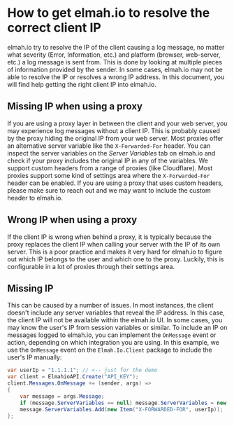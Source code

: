 # How to get elmah.io to resolve the correct client IP

elmah.io try to resolve the IP of the client causing a log message, no matter what severity (Error, Information, etc.) and platform (browser, web-server, etc.) a log message is sent from. This is done by looking at multiple pieces of information provided by the sender. In some cases, elmah.io may not be able to resolve the IP or resolves a wrong IP address. In this document, you will find help getting the right client IP into elmah.io.

## Missing IP when using a proxy

If you are using a proxy layer in between the client and your web server, you may experience log messages without a client IP. This is probably caused by the proxy hiding the original IP from your web server. Most proxies offer an alternative server variable like the `X-Forwarded-For` header. You can inspect the server variables on the *Server Variables* tab on elmah.io and check if your proxy includes the original IP in any of the variables. We support custom headers from a range of proxies (like Cloudflare). Most proxies support some kind of settings area where the `X-Forwarded-For` header can be enabled. If you are using a proxy that uses custom headers, please make sure to reach out and we may want to include the custom header to elmah.io.

## Wrong IP when using a proxy

If the client IP is wrong when behind a proxy, it is typically because the proxy replaces the client IP when calling your server with the IP of its own server. This is a poor practice and makes it very hard for elmah.io to figure out which IP belongs to the user and which one to the proxy. Luckily, this is configurable in a lot of proxies through their settings area.

## Missing IP

This can be caused by a number of issues. In most instances, the client doesn't include any server variables that reveal the IP address. In this case, the client IP will not be available within the elmah.io UI. In some cases, you may know the user's IP from session variables or similar. To include an IP on messages logged to elmah.io, you can implement the `OnMessage` event or action, depending on which integration you are using. In this example, we use the `OnMessage` event on the `Elmah.Io.Client` package to include the user's IP manually:

```csharp
var userIp = "1.1.1.1"; // <-- just for the demo
var client = ElmahioAPI.Create("API_KEY");
client.Messages.OnMessage += (sender, args) =>
{
    var message = args.Message;
    if (message.ServerVariables == null) message.ServerVariables = new List<Item>();
    message.ServerVariables.Add(new Item("X-FORWARDED-FOR", userIp));
};
```